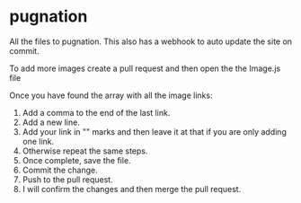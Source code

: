 pugnation
=========

All the files to pugnation. This also has a webhook to auto update the site on commit.


To add more images create a pull request and then open the the Image.js file

Once you have found the array with all the image links:
1. Add a comma to the end of the last link.
2. Add a new line.
3. Add your link in "" marks and then leave it at that if you are only adding one link.
4. Otherwise repeat the same steps.
5. Once complete, save the file.
6. Commit the change.
7. Push to the pull request.
8. I will confirm the changes and then merge the pull request.
